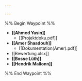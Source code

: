 ```yaml
---

---
```

%% Begin Waypoint %%
- **[[Ahmed Yasin]]**
	- [[Projektdoku.pdf]]
- **[[Amer Shaadouh]]**
	- [[Dokumentation(Amer).pdf]]
- [[Bewertung.xlsx]]
- **[[Bosse Lüth]]**
- **[[Hendrik Mallonn]]**

%% End Waypoint %%